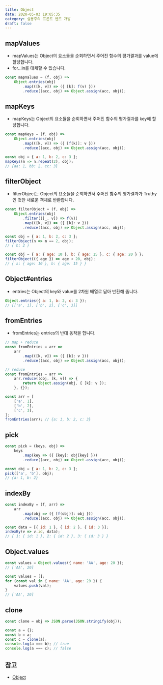 ```yaml
---
title: Object
date: 2020-05-03 19:05:35
category: 실용주의 프론트 엔드 개발
draft: false
---
```


## mapValues

- mapValues는 Object의 요소들을 순회하면서 주어진 함수의 평가결과를 value에 할당합니다.
- for...in를 대체할 수 있습니다.

```javascript
const mapValues = (f, obj) =>
	Object.entries(obj)
		.map(([k, v]) => ({ [k]: f(v) }))
		.reduce((acc, obj) => Object.assign(acc, obj));
```

## mapKeys

- mapKeys는 Object의 요소들을 순회하면서 주어진 함수의 평가결과를 key에 할당합니다.

```javascript
const mapKeys = (f, obj) =>
	Object.entries(obj)
		.map(([k, v]) => ({ [f(k)]: v }))
		.reduce((acc, obj) => Object.assign(acc, obj));

const obj = { a: 1, b: 2, c: 3 };
mapKeys(n => n.repeat(2), obj);
// {aa: 1, bb: 2, cc: 3}
```

## filterObject

- filterObject는 Object의 요소들을 순회하면서 주어진 함수의 평가결과가 Truthy인 것만 새로운 객체로 반환합니다.

```javascript
const filterObject = (f, obj) =>
	Object.entries(obj)
		.filter(([_, v]) => f(v))
		.map(([k, v]) => ({ [k]: v }))
		.reduce((acc, obj) => Object.assign(acc, obj));

const obj = { a: 1, b: 2, c: 3 };
filterObject(n => n == 2, obj);
// { b: 2 }

const obj = { a: { age: 10 }, b: { age: 15 }, c: { age: 20 } };
filterObject(({ age }) => age < 20, obj);
// { a: { age: 10 }, b: { age: 15 } }
```

## Object#entries

- entries는 Object의 key와 value를 2차원 배열로 담아 반환해 줍니다.

```javascript
Object.entries({ a: 1, b: 2, c: 3 });
// [['a', 1], ['b', 2], ['c', 3]]
```

## fromEntries

- fromEntries는 entries의 반대 동작을 합니다.

```javascript
// map + reduce
const fromEntries = arr =>
	arr
		.map(([k, v]) => ({ [k]: v }))
		.reduce((acc, obj) => Object.assign(acc, obj));

// reduce
const fromEntries = arr =>
	arr.reduce((obj, [k, v]) => {
		return Object.assign(obj, { [k]: v });
	}, {});

const arr = [
	['a', 1],
	['b', 2],
	['c', 3],
];
fromEntries(arr); // {a: 1, b: 2, c: 3}
```

## pick

```javascript
const pick = (keys, obj) =>
	keys
		.map(key => ({ [key]: obj[key] }))
		.reduce((acc, obj) => Object.assign(acc, obj));

const obj = { a: 1, b: 2, c: 3 };
pick(['a', 'b'], obj);
// {a: 1, b: 2}
```

## indexBy

```javascript
const indexBy = (f, arr) =>
	arr
		.map(obj => ({ [f(obj)]: obj }))
		.reduce((acc, obj) => Object.assign(acc, obj));

const data = [{ id: 1 }, { id: 2 }, { id: 3 }];
indexBy(v => v.id, data);
// { 1: { id: 1 }, 2: { id: 2 }, 3: { id: 3 } }
```

## Object.values

```javascript
const values = Object.values({ name: 'AA', age: 20 });
// ['AA', 20]

const values = [];
for (const val in { name: 'AA', age: 20 }) {
	values.push(val);
}
// ['AA', 20]
```

## clone

```javascript
const clone = obj => JSON.parse(JSON.stringify(obj));

const a = {};
const b = a;
const c = clone(a);
console.log(a === b); // true
console.log(a === c); // false
```

## 참고

- [Object](https://peter-cho.gitbook.io/book/10/one-piece/object)

